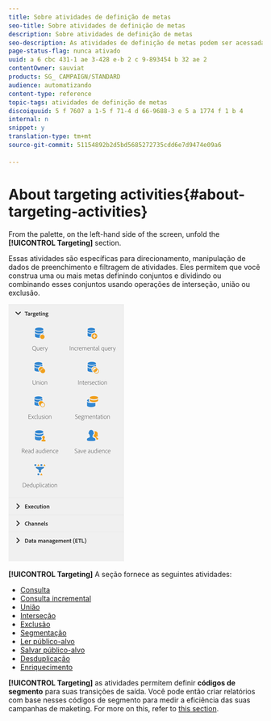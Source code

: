 ```yaml
---
title: Sobre atividades de definição de metas
seo-title: Sobre atividades de definição de metas
description: Sobre atividades de definição de metas
seo-description: As atividades de definição de metas podem ser acessadas no lado esquerdo da tela.
page-status-flag: nunca ativado
uuid: a 6 cbc 431-1 ae 3-428 e-b 2 c 9-893454 b 32 ae 2
contentOwner: sauviat
products: SG_ CAMPAIGN/STANDARD
audience: automatizando
content-type: reference
topic-tags: atividades de definição de metas
discoiquuid: 5 f 7607 a 1-5 f 71-4 d 66-9688-3 e 5 a 1774 f 1 b 4
internal: n
snippet: y
translation-type: tm+mt
source-git-commit: 51154892b2d5bd5685272735cdd6e7d9474e09a6

---
```



# About targeting activities{#about-targeting-activities}

From the palette, on the left-hand side of the screen, unfold the **[!UICONTROL Targeting]** section.

Essas atividades são específicas para direcionamento, manipulação de dados de preenchimento e filtragem de atividades. Eles permitem que você construa uma ou mais metas definindo conjuntos e dividindo ou combinando esses conjuntos usando operações de interseção, união ou exclusão.

![](assets/wkf_targeting_activities.png)

**[!UICONTROL Targeting]** A seção fornece as seguintes atividades:

* [Consulta](../../automating/using/query.md)
* [Consulta incremental](../../automating/using/incremental-query.md)
* [União](../../automating/using/union.md)
* [Interseção](../../automating/using/intersection.md)
* [Exclusão](../../automating/using/exclusion.md)
* [Segmentação](../../automating/using/segmentation.md)
* [Ler público-alvo](../../automating/using/read-audience.md)
* [Salvar público-alvo](../../automating/using/save-audience.md)
* [Desduplicação](../../automating/using/deduplication.md)
* [Enriquecimento](../../automating/using/enrichment.md)

**[!UICONTROL Targeting]** as atividades permitem definir **códigos de segmento** para suas transições de saída. Você pode então criar relatórios com base nesses códigos de segmento para medir a eficiência das suas campanhas de maketing. For more on this, refer to [this section](../../reporting/using/creating-a-report-workflow-segment.md).
